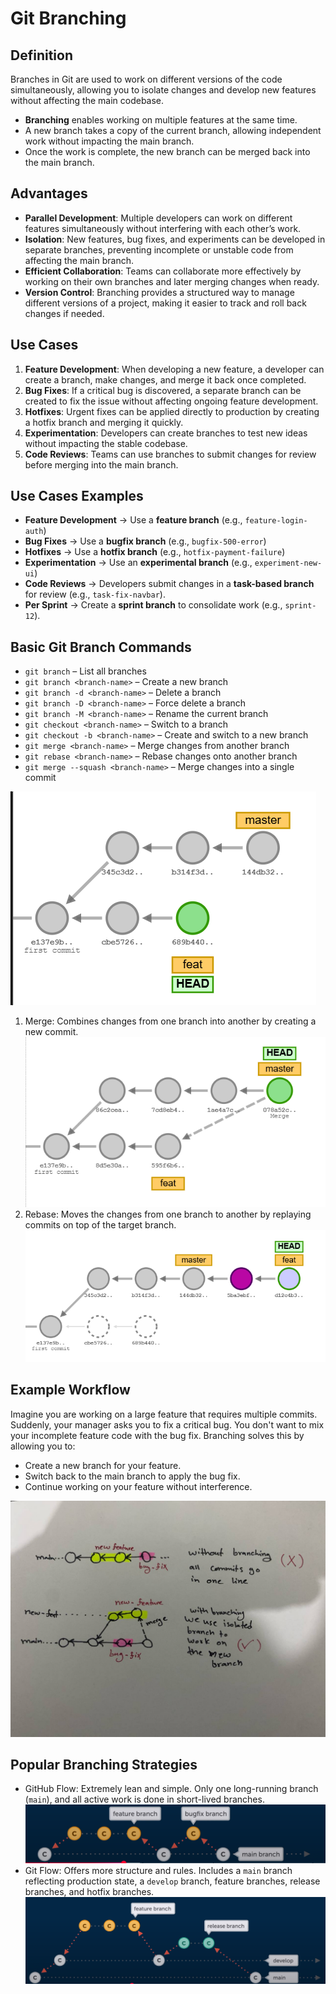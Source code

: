 # Git Branching

## Definition

Branches in Git are used to work on different versions of the code simultaneously, allowing you to isolate changes and develop new features without affecting the main codebase.

- **Branching** enables working on multiple features at the same time.
- A new branch takes a copy of the current branch, allowing independent work without impacting the main branch.
- Once the work is complete, the new branch can be merged back into the main branch.

## Advantages

- **Parallel Development**: Multiple developers can work on different features simultaneously without interfering with each other’s work.
- **Isolation**: New features, bug fixes, and experiments can be developed in separate branches, preventing incomplete or unstable code from affecting the main branch.
- **Efficient Collaboration**: Teams can collaborate more effectively by working on their own branches and later merging changes when ready.
- **Version Control**: Branching provides a structured way to manage different versions of a project, making it easier to track and roll back changes if needed.

## Use Cases

1. **Feature Development**: When developing a new feature, a developer can create a branch, make changes, and merge it back once completed.
2. **Bug Fixes**: If a critical bug is discovered, a separate branch can be created to fix the issue without affecting ongoing feature development.
3. **Hotfixes**: Urgent fixes can be applied directly to production by creating a hotfix branch and merging it quickly.
4. **Experimentation**: Developers can create branches to test new ideas without impacting the stable codebase.
5. **Code Reviews**: Teams can use branches to submit changes for review before merging into the main branch.

## **Use Cases Examples**

- **Feature Development** → Use a **feature branch** (e.g., `feature-login-auth`)
- **Bug Fixes** → Use a **bugfix branch** (e.g., `bugfix-500-error`)
- **Hotfixes** → Use a **hotfix branch** (e.g., `hotfix-payment-failure`)
- **Experimentation** → Use an **experimental branch** (e.g., `experiment-new-ui`)
- **Code Reviews** → Developers submit changes in a **task-based branch** for review (e.g., `task-fix-navbar`).
- **Per Sprint** → Create a **sprint branch** to consolidate work (e.g., `sprint-12`).

## Basic Git Branch Commands

- `git branch` – List all branches
- `git branch <branch-name>` – Create a new branch
- `git branch -d <branch-name>` – Delete a branch
- `git branch -D <branch-name>` – Force delete a branch
- `git branch -M <branch-name>` – Rename the current branch
- `git checkout <branch-name>` – Switch to a branch
- `git checkout -b <branch-name>` – Create and switch to a new branch
- `git merge <branch-name>` – Merge changes from another branch
- `git rebase <branch-name>` – Rebase changes onto another branch
- `git merge --squash <branch-name>` – Merge changes into a single commit

![alt text](image-4.png)

1. Merge: Combines changes from one branch into another by creating a new commit.
   ![alt text](image-3.png)
2. Rebase: Moves the changes from one branch to another by replaying commits on top of the target branch.
   ![alt text](image-5.png)

## Example Workflow

Imagine you are working on a large feature that requires multiple commits. Suddenly, your manager asks you to fix a critical bug. You don't want to mix your incomplete feature code with the bug fix. Branching solves this by allowing you to:

- Create a new branch for your feature.
- Switch back to the main branch to apply the bug fix.
- Continue working on your feature without interference.

![alt text](image.png)

## Popular Branching Strategies

- GitHub Flow: Extremely lean and simple. Only one long-running branch (`main`), and all active work is done in short-lived branches.
  ![alt text](image-1.png)
- Git Flow: Offers more structure and rules. Includes a `main` branch reflecting production state, a `develop` branch, feature branches, release branches, and hotfix branches.
  ![alt text](image-2.png)
